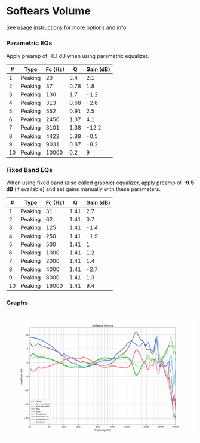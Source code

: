 # Softears Volume
See [usage instructions](https://github.com/jaakkopasanen/AutoEq#usage) for more options and info.

### Parametric EQs
Apply preamp of -6.1 dB when using parametric equalizer.

|   # | Type    |   Fc (Hz) |    Q |   Gain (dB) |
|-----|---------|-----------|------|-------------|
|   1 | Peaking |        23 | 3.4  |         2.1 |
|   2 | Peaking |        37 | 0.78 |         1.8 |
|   3 | Peaking |       130 | 1.7  |        -1.2 |
|   4 | Peaking |       313 | 0.68 |        -2.6 |
|   5 | Peaking |       552 | 0.91 |         2.5 |
|   6 | Peaking |      2450 | 1.37 |         4.1 |
|   7 | Peaking |      3101 | 1.38 |       -12.2 |
|   8 | Peaking |      4422 | 5.88 |        -0.5 |
|   9 | Peaking |      9031 | 0.87 |        -8.2 |
|  10 | Peaking |     10000 | 0.2  |         9   |

### Fixed Band EQs
When using fixed band (also called graphic) equalizer, apply preamp of **-9.5 dB** (if available) and set gains manually with these parameters.

|   # | Type    |   Fc (Hz) |    Q |   Gain (dB) |
|-----|---------|-----------|------|-------------|
|   1 | Peaking |        31 | 1.41 |         2.7 |
|   2 | Peaking |        62 | 1.41 |         0.7 |
|   3 | Peaking |       125 | 1.41 |        -1.4 |
|   4 | Peaking |       250 | 1.41 |        -1.9 |
|   5 | Peaking |       500 | 1.41 |         1   |
|   6 | Peaking |      1000 | 1.41 |         1.2 |
|   7 | Peaking |      2000 | 1.41 |         1.4 |
|   8 | Peaking |      4000 | 1.41 |        -2.7 |
|   9 | Peaking |      8000 | 1.41 |         1.3 |
|  10 | Peaking |     16000 | 1.41 |         9.4 |

### Graphs
![](./Softears%20Volume.png)
